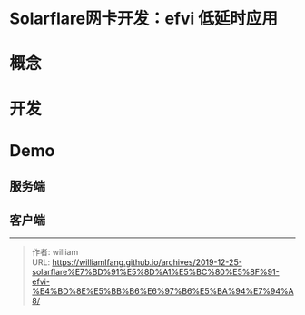 # Solarflare网卡开发：efvi 低延时应用




# 概念

# 开发

# Demo

## 服务端

## 客户端


---

> 作者: william  
> URL: https://williamlfang.github.io/archives/2019-12-25-solarflare%E7%BD%91%E5%8D%A1%E5%BC%80%E5%8F%91-efvi-%E4%BD%8E%E5%BB%B6%E6%97%B6%E5%BA%94%E7%94%A8/  

